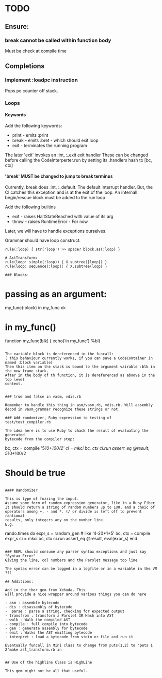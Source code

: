 # TODO

## Ensure:

### break cannot be called within function body

Must be check at compile time

## Completions


### Implement :loadpc instruction

Pops pc counter off stack.



### Loops

#### Keywords

Add the following keywords:

- print - emits :print
- break - emits :bret - which should exit loop
- exit - terminates the running program 

The later 'exit'  invokes an :int, :_exit exit handler
These can be changed before calling the CodeInterperter.run by
setting its .handlers hash to [bc, ctx]

#### 'break' MUST be changed to jump to break terminus

Currently, break does :int, :_default. The default interrupt handler.
But, the CI catches this exception and is at the exit of the loop.
An internall begin/rescue block must be added to the run loop


Add the following builtins

- exit - raises HaltStateReached with value of its arg
- throw - raises RuntimeError - For now

Later, we will have to handle exceptions ourselves.


Grammar should have loop construct:

```
rule(:loop) { str('loop') >> space? block.as(:loop) }
```

```
# AstTransform:
rule(loop: simple(:loop)) { X.subtree([loop]) }
rule(loop: sequence(:loop)) { X.subtree(loop) }

### Blocks:

```
# passing as an argument:
my_func(:block)
in my_func
ok

# in my_func()
function my_func(blk) {
  echo('in my_func')
%bl}
```

The variable block is dereferenced in the funcall: 
( this behaviour currently works, if you can save a CodeContainer in named :block variable)
Then this item on the stack is bound to the argument vairable :blk in 
the new frame stack.
After in the body of th function, it is dereferenced as aboove in the top level
context.


### true and false in vasm, vdis.rb

Remember to handle this thing in asm/vasm.rb, vdis.rb. Will assembly decod in vasm_grammar recognize these strings or not.

### Add randomizer, Ruby expression to testing of test/test_compiler.rb

The idea here is to use Ruby to chack the result of evaluating the generated
bytecode from the compiler step:

```
bc, ctx = compile '5*10+100/2'
ci = mkci bc, ctx
ci.run
assert_eq @result, 5*10+100/2
# Should be true
```

#### Randomizer

This is type of fuzzing the input.
Assume some form of random expression generator, like in a Ruby Fiber.
It should return a string of random numbers up to 100, and a choic of operators among +, - and *. (/ or divide is left off to prevent rantional
results, only integers any on the number line.
E.g.

```
rando.times do
  expr_s = random_gen # like '4-20*1+5'
bc, ctx = compile expr_s
ci = mkci bc, ctx
  ci.run
  assert_eq @result, eval(expr_s)
end
```

### REPL should consume any parser syntax exceptions and just say "Syntax Error"
Giving the line, col numbers and the Parslet message top line

The syntax error can be logged in a logfile or in a variable in the VM ???

## Additions:

Add in the thor gem from Yehuda. This
will provide a nice wrapper around various things you can do here

- asm : assemble bytecode
- dis : disassembly of bytecode
-  parse : parse a string, checking for expected output
- transfrom : transform a Parslet IR Hash into AST
- walk - Walk the compiled AST
- compile : full compile into bytecode
- gen : generate assembly for bytecode
- emit : Walks the AST emitting bytecode
- interpret : load a bytecode from stdin or file and run it

Eventually funcall in Mini class to change from puts(1,2) to 'puts 1 2'make ast_transform.rb in


## Use of the highline Class is HighLine

This gem might not be all that useful.